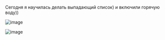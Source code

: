 Сегодня я научилась делать выпадающий список) и включили горячую воду))

![image](https://github.com/user-attachments/assets/d3730670-ba5f-4653-9805-294d31d4c103)


![image](https://github.com/user-attachments/assets/64c4cbed-eb78-4aa8-8466-82ad9b83876c)
